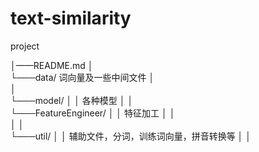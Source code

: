 # text-similarity
project

│——README.md
│      
└───data/ 词向量及一些中间文件
│   
│   
└───model/
│   │  各种模型
│   │   
└───FeatureEngineer/
│   │  特征加工
│   │   
│   │   
└───util/
│   │  辅助文件，分词，训练词向量，拼音转换等
│   │   
    
